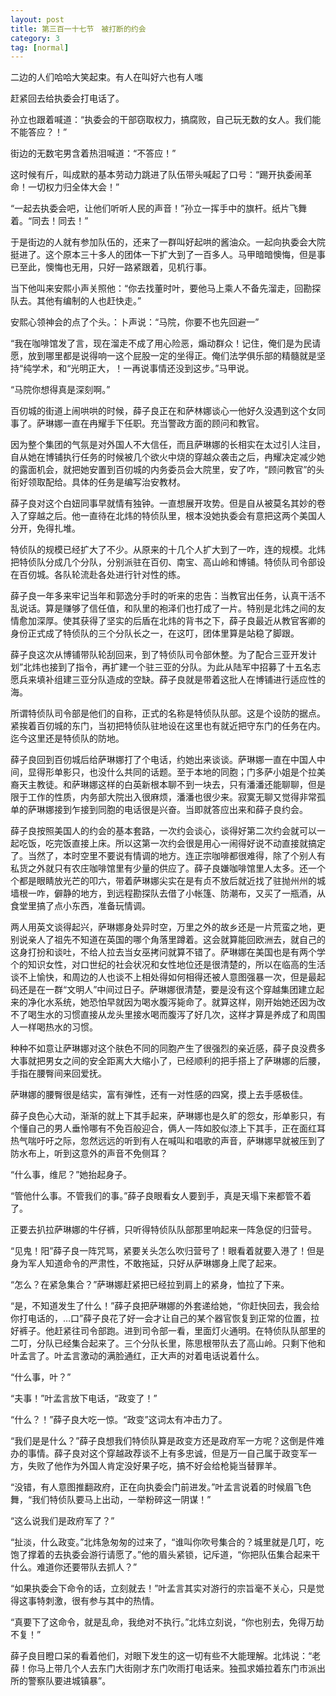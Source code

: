 ```yaml
---
layout: post
title: 第三百一十七节　被打断的约会
category: 3
tag: [normal]
---
```


二边的人们哈哈大笑起束。有人在叫好六也有人嗤

赶紧回去给执委会打电话了。

孙立也跟着喊道：“执委会的干部窃取权力，搞腐败，自己玩无数的女人。我们能不能答应？！”

街边的无数宅男含着热泪喊道：“不答应！”

这时候有斤，叫成默的基本劳动力跳进了队伍带头喊起了口号：“踢开执委闹革命！一切权力归全体大会！”

“一起去执委会吧，让他们听听人民的声音！”孙立一挥手中的旗杆。纸片飞舞着。“同去！同去！”

于是街边的人就有参加队伍的，还来了一群叫好起哄的酱油众。一起向执委会大院挺进了。这个原本三十多人的团体一下扩大到了一百多人。马甲暗暗懊悔，但是事已至此，懊悔也无用，只好一路紧跟着，见机行事。

当下他叫来安熙小声关照他：“你去找董时叶，要他马上乘人不备先溜走，回勘探队去。其他有编制的人也赶快走。”

安熙心领神会的点了个头。：卜声说：“马院，你要不也先回避一”

“我在咖啡馆发了言，现在溜走不成了用心险恶，煽动群众！记住，俺们是为民请愿，放到哪里都是说得响一这个屁股一定的坐得正。俺们法学俱乐部的精髓就是坚持“纯学术，和“光明正大，！一再说事情还没到这步。”马甲说。

“马院你想得真是深刻啊。”

百仞城的街道上闹哄哄的时候，薛子良正在和萨林娜谈心一他好久没遇到这个女同事了。萨琳娜一直在冉耀手下任职。充当警政方面的顾问和教官。

因为整个集团的气氛是对外国人不大信任，而且萨琳娜的长相实在太过引人注目，自从她在博铺执行任务的时候被几个欲火中烧的穿越众袭击之后，冉耀决定减少她的露面机会，就把她安置到百仞城的内务委员会大院里，安了咋，“顾问教官”的头衔好领取配给。具体的任务是编写治安教材。

薛子良对这个白妞同事早就情有独钟。一直想展开攻势。但是自从被莫名其妙的卷入了穿越之后。他一直待在北炜的特侦队里，根本没她执委会有意把这两个美国人分开，免得扎堆。

特侦队的规模已经扩大了不少。从原来的十几个人扩大到了一咋，连的规模。北炜把特侦队分成几个分队，分别派驻在百仞、南宝、高山岭和博铺。特侦队司令部设在百仞城。各队轮流赴各处进行针对性的练。

薛子良一年多来牢记当年和郭逸分手时的听来的忠告：当教官出任务，认真干活不乱说话。算是赚够了信任值，和队里的袍泽们也打成了一片。特别是北炜之间的友情愈加深厚。使其获得了坚实的后盾在北炜的背书之下，薛子良最近从教官客卿的身份正式成了特侦队的三个分队长之一，在这叮，团体里算是站稳了脚跟。

薛子良这次从博铺带队轮刮回来，到了特侦队司令部休整。为了配合三亚开发计划”北炜也接到了指令，再扩建一个驻三亚的分队。为此从陆军中招募了十五名志愿兵来填补组建三亚分队造成的空缺。薛子良就是带着这批人在博铺进行适应性的海。

所谓特侦队司令部是他们的自称，正式的名称是特侦队队部。这是个设防的据点。紧挨着百仞城的东门，当初把特侦队驻地设在这里也有就近把守东门的任务在内。迄今这里还是特侦队的防地。

薛子良回到百仞城后给萨琳娜打了个电话，约她出来谈谈。萨琳娜一直在中国人中间，显得形单影只，也没什么共同的话题。至于本地的同胞；门多萨小姐是个拉美裔天主教徒。和萨琳娜这样的白英新根本聊不到一块去，只有潘潘还能聊聊，但是限于工作的性质，内务部大院出入很麻烦，潘潘也很少来。寂寞无聊又觉得非常孤单的萨琳娜接到乍接到同胞的电话很是兴奋。当即就答应出来和薛子良约会。

薛子良按照美国人的约会的基本套路，一次约会谈心，谈得好第二次约会就可以一起吃饭，吃完饭直接上床。所以这第一次约会很是用心一闹得好说不动直接就搞定了。当然了，本时空里不要说有情调的地方。连正宗咖啡都很难得，除了个别人有私货之外就只有农庄咖啡馆里有少量的供应了。薛子良嫌咖啡馆里人太多。还一个个都是眼睛放光芒的叩六，带着萨琳娜尖实在是有贞不放后就近找了驻抛州州的城墙根一咋，僻静的地方，到远程勘探队去借了小帐篷、防潮布，又买了一瓶酒，从食堂里搞了点小东西，准备玩情调。

两人用英文谈得起兴，萨琳娜身处异时空，万里之外的故乡还是一片荒蛮之地，更别说亲人了祖先不知道在英国的哪个角落里蹲着。这会就算能回欧洲去，就自己的这身打扮和谈吐，不给人拉去当女巫拷问就算不错了。萨琳娜在美国也是有两个学个的知识女性，对口世纪的社会状况和女性地位还是很清楚的，所以在临高的生活谈不上愉快，和周边的人也谈不上相处得如何相得还被人意图强暴一次，但是最起码还是在一群“文明人”中间过日子。萨琳娜很清楚，要是没有这个穿越集团建立起来的净化水系统，她恐怕早就因为喝水腹泻毙命了。就算这样，刚开始她还因为改不了喝生水的习惯直接从龙头里接水喝而腹泻了好几次，这样才算是养成了和周围人一样喝热水的习惯。

种种不如意让萨琳娜对这个肤色不同的同胞产生了很强烈的亲近感，薛子良没费多大事就把男女之间的安全距离大大缩小了，已经顺利的把手搭上了萨琳娜的后腰，手指在腰臀间来回爱抚。

萨琳娜的腰臀很是结实，富有弹性，还有一对性感的四窝，摸上去手感极佳。

薛子良色心大动，渐渐的就上下其手起来，萨琳娜也是久旷的怨女，形单影只，有个懂自己的男人垂怜哪有不免百般迎合，俩人一阵如胶似漆上下其手，正在面红耳热气喘吁吁之际，忽然远远的听到有人在喊叫和唱歌的声音，萨琳娜早就被压到了防水布上，听到这意外的声音不免侧耳？

“什么事，维尼？”她抬起身子。

“管他什么事。不管我们的事。”薛子良眼看女人要到手，真是天塌下来都管不着了。

正要去扒拉萨琳娜的牛仔裤，只听得特侦队队部那里响起来一阵急促的归营号。

“见鬼！阳”薛子良一阵咒骂，紧要关头怎么吹归营号了！眼看着就要入港了！但是身为军人知道命令的严肃性，不敢拖延，只好从萨琳娜身上爬了起来。

“怎么？在紧急集合？”萨琳娜赶紧把已经拉到肩上的紧身，恤拉了下来。

“是，不知道发生了什么！”薛子良把萨琳娜的外套递给她，“你赶快回去，我会给你打电话的，…口”薛子良花了好一会才让自己的某个器官恢复到正常的位置，拉好裤子。他赶紧往司令部跑。进到司令部一看，里面灯火通明。在特侦队队部里的二叮，分队已经集合起来了。三个分队长里，陈思根带队去了高山岭。只剩下他和叶孟言了。叶孟言激动的满脸通红，正大声的对着电话说着什么。

“什么事，叶？”

“夫事！”叶孟言放下电话，“政变了！”

“什么？！”薛子良大吃一惊。“政变”这词太有冲击力了。

“我们是是什么？”薛子良想我们特侦队算是政变方还是政府军一方呢？这倒是件难办的事情。薛子良对这个穿越政荐谈不上有多忠诚，但是万一自己属于政变军一方，失败了他作为外国人肯定没好果子吃，搞不好会给枪毙当替罪羊。

“没错，有人意图推翻政府，正在向执委会门前进发。”叶孟言说着的时候眉飞色舞，“我们特侦队要马上出动，一举粉碎这一阴谋！”

“这么说我们是政府军了？”

“扯淡，什么政变。”北炜急匆匆的过来了，“谁叫你吹号集合的？城里就是几叮，吃饱了撑着的去执委会游行请愿了。”他的眉头紧锁，记斥道，“你把队伍集合起来干什么。难道你还要带队去抓人？”

“如果执委会下命令的话，立刻就去！”叶孟言其实对游行的宗旨毫不关心，只是觉得这事特刺激，很有参与其中的热情。

“真要下了这命令，就是乱命，我绝对不执行。”北炜立刻说，“你也别去，免得万劫不复！”

薛子良目瞪口呆的看着他们，对眼下发生的这一切有些不大能理解。北炜说：“老薛！你马上带几个人去东门大街刚才东门吹雨打电话来。独孤求婚拉着东门市派出所的警察队要进城镇暴”。